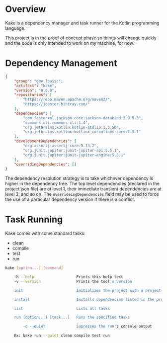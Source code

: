 # Overview

Kake is a dependency manager and task runner for the Kotlin programming language.

This project is in the proof of concept phase so things will change quickly and the code is only intended to work on my machine, for now.


# Dependency Management

```json
{
    "group": "dev.louisc",
    "artifact": "kake",
    "version": "0.0.0",
    "repositories": [
        "https://repo.maven.apache.org/maven2/",
        "https://jcenter.bintray.com/"
    ],
    "dependencies": [
        "com.fasterxml.jackson.core:jackson-databind:2.9.9.3",
        "commons-cli:commons-cli:1.4",
        "org.jetbrains.kotlin:kotlin-stdlib:1.3.50",
        "org.jetbrains.kotlinx:kotlinx-coroutines-core:1.3.1"
    ],
    "developmentDependencies": [
        "org.assertj:assertj-core:3.13.2",
        "org.junit.jupiter:junit-jupiter-api:5.5.1",
        "org.junit.jupiter:junit-jupiter-engine:5.5.1"
    ],
    "overridingDependencies": []
}
```

The dependency resolution strategy is to take whichever dependency is higher in the dependency tree. The top level dependencies (declared in the project.json file) are at level 1, their immediate transient dependencies are at level 2, and so on. The `overrideingDependencies` field may be used to force the use of a particular dependency version if there is a conflict.


# Task Running

Kake comes with some standard tasks:

- clean
- compile
- test
- run

```sh
kake [option...] [command]

    -h --help                   Prints this help text
    -v --version                Prints the tool's version

    init                        Initializes the project with a project.json file

    install                     Installs dependencies listed in the project.json file

    list                        Lists all tasks

    run [option...] [task...]   Runs the specified tasks

        -q --quiet              Supresses the run's console output
        
    Ex: kake run --quiet clean compile test run
```
